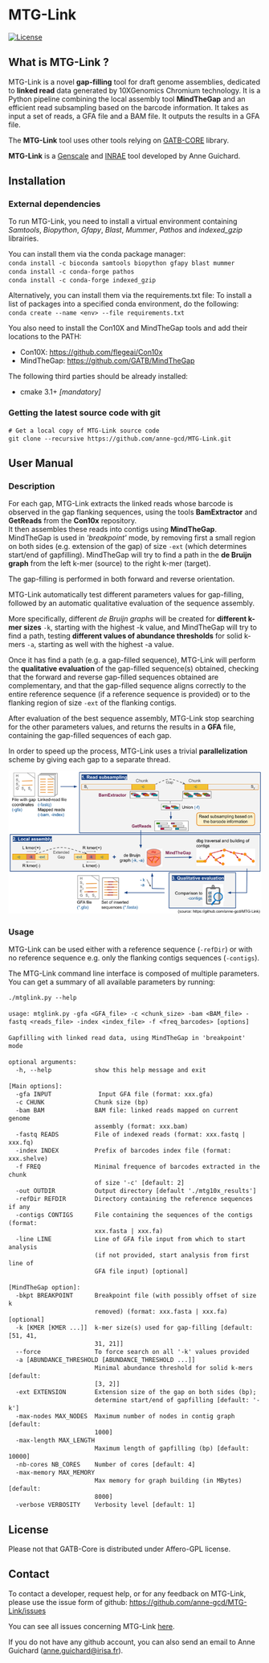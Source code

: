# MTG-Link

[![License](http://img.shields.io/:license-affero-blue.svg)](http://www.gnu.org/licenses/agpl-3.0.en.html)

## What is MTG-Link ?

MTG-Link is a novel **gap-filling** tool for draft genome assemblies, dedicated to **linked read** data generated by 10XGenomics Chromium technology.
It is a Python pipeline combining the local assembly tool **MindTheGap** and an efficient read subsampling based on the barcode information.
It takes as input a set of reads, a GFA file and a BAM file. It outputs the results in a GFA file. 

The **MTG-Link** tool uses other tools relying on [GATB-CORE](http://gatb-core.gforge.inria.fr/doc/api/) library.

**MTG-Link** is a [Genscale](https://team.inria.fr/genscale/) and [INRAE](https://www.inrae.fr/) tool developed by Anne Guichard.


## Installation

### External dependencies

To run MTG-Link, you need to install a virtual environment containing *Samtools*, *Biopython*, *Gfapy*, *Blast*, *Mummer*, *Pathos* and *indexed_gzip* librairies.  

You can install them via the conda package manager:  
`conda install -c bioconda samtools biopython gfapy blast mummer`  
`conda install -c conda-forge pathos`  
`conda install -c conda-forge indexed_gzip`  

Alternatively, you can install them via the requirements.txt file:
To install a list of packages into a specified conda environment, do the following:  
`conda create --name <env> --file requirements.txt`

You also need to install the Con10X and MindTheGap tools and add their locations to the PATH:  
* Con10X: <https://github.com/flegeai/Con10x>
* MindTheGap: <https://github.com/GATB/MindTheGap>

The following third parties should be already installed:  
* cmake 3.1+ *[mandatory]*

### Getting the latest source code with git

```
# Get a local copy of MTG-Link source code
git clone --recursive https://github.com/anne-gcd/MTG-Link.git
```


## User Manual

### Description

For each gap, MTG-Link extracts the linked reads whose barcode is observed in the gap flanking sequences, using the tools **BamExtractor** and **GetReads** from the **Con10x** repository.  
It then assembles these reads into contigs using **MindTheGap**. MindTheGap is used in *'breakpoint'* mode, by removing first a small region on both sides (e.g. extension of the gap) of size `-ext` (which determines start/end of gapfilling). MindTheGap will try to find a path in the **de Bruijn graph** from the left k-mer (source) to the right k-mer (target).

The gap-filling is performed in both forward and reverse orientation.

MTG-Link automatically test different parameters values for gap-filling, followed by an automatic qualitative evaluation of the sequence assembly. 

More specifically, different *de Bruijn graphs* will be created for **different k-mer sizes** `-k`, starting with the highest -k value, and MindTheGap will try to find a path, testing **different values of abundance thresholds** for solid k-mers `-a`, starting as well with the highest -a value. 

Once it has find a path (e.g. a gap-filled sequence), MTG-Link will perform the **qualitative evaluation** of the gap-filled sequence(s) obtained, checking that the forward and reverse gap-filled sequences obtained are complementary, and that the gap-filled sequence aligns correctly to the entire reference sequence (if a reference sequence is provided) or to the flanking region of size `-ext` of the flanking contigs.

After evaluation of the best sequence assembly, MTG-Link stop searching for the other parameters values, and returns the results in a **GFA** file, containing the gap-filled sequences of each gap. 

In order to speed up the process, MTG-Link uses a trivial **parallelization** scheme by giving each gap to a separate thread. 

![MTG-Link_pipeline](doc/images/pipeline.png)


### Usage

MTG-Link can be used either with a reference sequence (`-refDir`) or with no reference sequence e.g. only the flanking contigs sequences (`-contigs`).

The MTG-Link command line interface is composed of multiple parameters. You can get a summary of all available parameters by running:
```
./mtglink.py --help

usage: mtglink.py -gfa <GFA_file> -c <chunk_size> -bam <BAM_file> -fastq <reads_file> -index <index_file> -f <freq_barcodes> [options]
                                
Gapfilling with linked read data, using MindTheGap in 'breakpoint' mode

optional arguments:
  -h, --help            show this help message and exit

[Main options]:
  -gfa INPUT             Input GFA file (format: xxx.gfa)
  -c CHUNK              Chunk size (bp)
  -bam BAM              BAM file: linked reads mapped on current genome
                        assembly (format: xxx.bam)
  -fastq READS          File of indexed reads (format: xxx.fastq | xxx.fq)
  -index INDEX          Prefix of barcodes index file (format: xxx.shelve)
  -f FREQ               Minimal frequence of barcodes extracted in the chunk
                        of size '-c' [default: 2]
  -out OUTDIR           Output directory [default './mtg10x_results']
  -refDir REFDIR        Directory containing the reference sequences if any
  -contigs CONTIGS      File containing the sequences of the contigs (format:
                        xxx.fasta | xxx.fa)
  -line LINE            Line of GFA file input from which to start analysis
                        (if not provided, start analysis from first line of
                        GFA file input) [optional]

[MindTheGap option]:
  -bkpt BREAKPOINT      Breakpoint file (with possibly offset of size k
                        removed) (format: xxx.fasta | xxx.fa) [optional]
  -k [KMER [KMER ...]]  k-mer size(s) used for gap-filling [default: [51, 41,
                        31, 21]]
  --force               To force search on all '-k' values provided
  -a [ABUNDANCE_THRESHOLD [ABUNDANCE_THRESHOLD ...]]
                        Minimal abundance threshold for solid k-mers [default:
                        [3, 2]]
  -ext EXTENSION        Extension size of the gap on both sides (bp);
                        determine start/end of gapfilling [default: '-k']
  -max-nodes MAX_NODES  Maximum number of nodes in contig graph [default:
                        1000]
  -max-length MAX_LENGTH
                        Maximum length of gapfilling (bp) [default: 10000]
  -nb-cores NB_CORES    Number of cores [default: 4]
  -max-memory MAX_MEMORY
                        Max memory for graph building (in MBytes) [default:
                        8000]
  -verbose VERBOSITY    Verbosity level [default: 1]
```

<!--
TODO: add examples
-->


## License

Please not that GATB-Core is distributed under Affero-GPL license.


## Contact

To contact a developer, request help, or for any feedback on MTG-Link, please use the issue form of github: https://github.com/anne-gcd/MTG-Link/issues

You can see all issues concerning MTG-Link [here](https://github.com/anne-gcd/MTG-Link/issues).

If you do not have any github account, you can also send an email to Anne Guichard (<anne.guichard@irisa.fr>).


